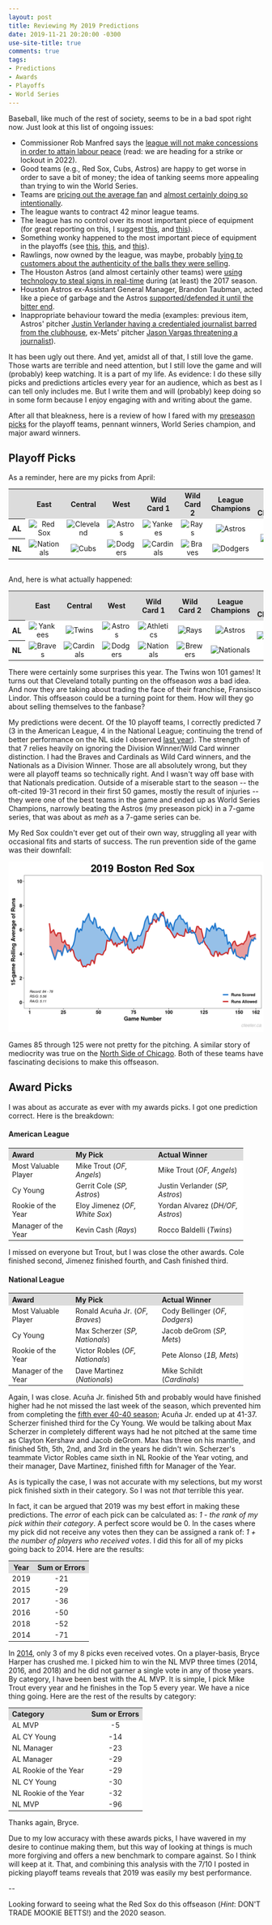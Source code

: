```yaml
---
layout: post
title: Reviewing My 2019 Predictions
date: 2019-11-21 20:20:00 -0300
use-site-title: true
comments: true
tags:
- Predictions
- Awards
- Playoffs
- World Series
---
```


Baseball, like much of the rest of society, seems to be in a bad spot right now. Just look at this list of ongoing issues:

- Commissioner Rob Manfred says the <a href = "https://mlb.nbcsports.com/2019/11/20/rob-manfred-tells-mlbpa-there-will-be-no-economic-concessions-for-labor-peace/" target = "_blank">league will not make concessions in order to attain labour peace</a> (read: we are heading for a strike or lockout in 2022).
- Good teams (e.g., Red Sox, Cubs, Astros) are happy to get worse in order to save a bit of money; the idea of tanking seems more appealing than trying to win the World Series. 
- Teams are <a href = "https://www.baseballprospectus.com/news/article/55118/moonshot-rising-ticket-prices-explain-mlbs-attendance-problems/" target = "_blank">pricing out the average fan</a> and <a href = "https://deadspin.com/mlbs-empty-seats-arent-the-problem-theyre-part-of-the-1838701704" target = "_blank">almost certainly doing so intentionally</a>.
- The league wants to contract 42 minor league teams.
- The league has no control over its most important piece of equipment (for great reporting on this, I suggest <a href = "https://www.baseballprospectus.com/news/article/48260/moonshot-the-baseball-is-juiced-again/" target = "_blank">this</a>, and <a href = "https://theathletic.com/1044790/2019/06/25/yes-the-baseball-is-different-again-an-astrophysicist-examines-this-years-baseballs-and-breaks-down-the-changes/" target = "_blank">this</a>).
- Something wonky happened to the most important piece of equipment in the playoffs (see <a href = "https://www.baseballprospectus.com/news/article/54306/moonshot-the-rocket-ball-has-disappeared-in-october/" target = "_blank">this</a>, <a href = "https://www.baseballprospectus.com/news/article/54769/moonshot-baseball-isnt-rejuiced-just-inconsistent/" target = "_blank">this</a>, and <a href = "https://theathletic.com/1356835/2019/11/13/the-search-for-answers-about-the-2019-postseason-baseball/" target = "_blank">this</a>).
- Rawlings, now owned by the league, was maybe, probably <a href = "https://theathletic.com/1371400/2019/11/13/did-rawlings-mislead-consumers-by-selling-older-commercial-baseballs-as-2019-postseason-balls/" target = "_blank">lying to customers about the authenticity of the balls they were selling</a>.
- The Houston Astros (and almost certainly other teams) were <a href = "https://theathletic.com/1363451/2019/11/12/the-astros-stole-signs-electronically-in-2017-part-of-a-much-broader-issue-for-major-league-baseball/" target = "_blank">using technology to steal signs in real-time</a> during (at least) the 2017 season.
- Houston Astros ex-Assistant General Manager, Brandon Taubman, acted like a piece of garbage and the Astros <a href = "https://theathletic.com/1317907/2019/10/25/taubman-saga-exposes-longstanding-questions-about-the-astros-culture-under-jim-crane-and-jeff-luhnow/" target = "_blank">supported/defended it until the bitter end</a>.
- Inappropriate behaviour toward the media (examples: previous item, Astros' pitcher <a href = "https://deadspin.com/the-reason-justin-verlander-had-a-reporter-barred-from-1837578082" target = "_blank">Justin Verlander having a credentialed journalist barred from the clubhouse</a>, ex-Mets' pitcher <a href = "https://www.theguardian.com/sport/2019/jun/23/new-york-mets-jason-vargas-threatens-reporter-mickey-callaway" target = "_blank">Jason Vargas threatening a journalist</a>).

It has been ugly out there. And yet, amidst all of that, I still love the game. Those warts are terrible and need attention, but I still love the game and will (probably) keep watching. It is a part of my life. As evidence: I do these silly picks and predictions articles every year for an audience, which as best as I can tell only includes me. But I write them and will (probably) keep doing so in some form because I enjoy engaging with and writing about the game. 

After all that bleakness, here is a review of how I fared with my <a href = "https://www.cteeter.ca/blog/2019-04-02-picks-and-predictions-2019/" target = "_blank">preseason picks</a> for the playoff teams, pennant winners, World Series champion, and major award winners.

## Playoff Picks

As a reminder, here are my picks from April:

<table style="width:100%" align="center">
	<tr>
		<th style="text-align:center" bgcolor="gainsboro"> </th>
		<th style="text-align:center" bgcolor="gainsboro">East</th>
		<th style="text-align:center" bgcolor="gainsboro">Central</th>
		<th style="text-align:center" bgcolor="gainsboro">West</th>
		<th style="text-align:center" bgcolor="gainsboro">Wild Card 1</th>
		<th style="text-align:center" bgcolor="gainsboro">Wild Card 2</th>
		<th style="text-align:center" bgcolor="gainsboro">League Champions</th>
		<th style="text-align:center" bgcolor="gainsboro">World Series Champion</th>
	</tr>
	<tr>
		<th bgcolor="white">AL</th>
		<td style="text-align:center" bgcolor="white"><img src="{{site.url}}/img/logos/RedSox.png" alt="Red Sox" width="85%"></td>
		<td style="text-align:center" bgcolor="white"><img src="{{site.url}}/img/logos/Indians.png" alt="Cleveland" width="85%"></td>
		<td style="text-align:center" bgcolor="white"><img src="{{site.url}}/img/logos/Astros.png" alt="Astros" width="85%"></td>
		<td style="text-align:center" bgcolor="white"><img src="{{site.url}}/img/logos/Yankees.png" alt="Yankees" width="85%"></td>
		<td style="text-align:center" bgcolor="white"><img src="{{site.url}}/img/logos/Rays.png" alt="Rays" width="85%"></td>
		<td style="text-align:center" bgcolor="white"><img src="{{site.url}}/img/logos/Astros.png" alt="Astros"></td>
		<td style="text-align:center" rowspan="2" bgcolor="white"><img src="{{site.url}}/img/logos/Astros.png" alt="Astros"></td>
	</tr>
	<tr>
		<th bgcolor="white">NL</th>
		<td style="text-align:center" bgcolor="white"><img src="{{site.url}}/img/logos/Nationals.png" alt="Nationals" width="85%"></td>
		<td style="text-align:center" bgcolor="white"><img src="{{site.url}}/img/logos/Cubs.png" alt="Cubs" width="85%"></td>
		<td style="text-align:center" bgcolor="white"><img src="{{site.url}}/img/logos/Dodgers.png" alt="Dodgers" width="85%"></td>
		<td style="text-align:center" bgcolor="white"><img src="{{site.url}}/img/logos/Cardinals.png" alt="Cardinals" width="85%"></td>
		<td style="text-align:center" bgcolor="white"><img src="{{site.url}}/img/logos/Braves.png" alt="Braves" width="85%"></td>
		<td style="text-align:center" bgcolor="white"><img src="{{site.url}}/img/logos/Dodgers.png" alt="Dodgers"></td>
	</tr>
</table>

<br>
And, here is what actually happened:

<table style="width:100%" align="center">
	<tr>
		<th style="text-align:center" bgcolor="gainsboro"> </th>
		<th style="text-align:center" bgcolor="gainsboro">East</th>
		<th style="text-align:center" bgcolor="gainsboro">Central</th>
		<th style="text-align:center" bgcolor="gainsboro">West</th>
		<th style="text-align:center" bgcolor="gainsboro">Wild Card 1</th>
		<th style="text-align:center" bgcolor="gainsboro">Wild Card 2</th>
		<th style="text-align:center" bgcolor="gainsboro">League Champions</th>
		<th style="text-align:center" bgcolor="gainsboro">World Series Champion</th>
	</tr>
	<tr>
		<th bgcolor="white">AL</th>
		<td style="text-align:center" bgcolor="white"><img src="{{site.url}}/img/logos/Yankees.png" alt="Yankees" width="85%"></td>
		<td style="text-align:center" bgcolor="white"><img src="{{site.url}}/img/logos/Twins.png" alt="Twins" width="85%"></td>
		<td style="text-align:center" bgcolor="white"><img src="{{site.url}}/img/logos/Astros.png" alt="Astros" width="85%"></td>
		<td style="text-align:center" bgcolor="white"><img src="{{site.url}}/img/logos/Athletics.png" alt="Athletics" width="85%"></td>
		<td style="text-align:center" bgcolor="white"><img src="{{site.url}}/img/logos/Rays.png" alt="Rays" width="85%"></td>
		<td style="text-align:center" bgcolor="white"><img src="{{site.url}}/img/logos/Astros.png" alt="Astros"></td>
		<td style="text-align:center" rowspan="2" bgcolor="white"><img src="{{site.url}}/img/logos/Nationals.png" alt="Nationals"></td>
	</tr>
	<tr>
		<th bgcolor="white">NL</th>
		<td style="text-align:center" bgcolor="white"><img src="{{site.url}}/img/logos/Braves.png" alt="Braves" width="85%"></td>
		<td style="text-align:center" bgcolor="white"><img src="{{site.url}}/img/logos/Cardinals.png" alt="Cardinals" width="85%"></td>
		<td style="text-align:center" bgcolor="white"><img src="{{site.url}}/img/logos/Dodgers.png" alt="Dodgers" width="85%"></td>
		<td style="text-align:center" bgcolor="white"><img src="{{site.url}}/img/logos/Nationals.png" alt="Nationals" width="85%"></td>
		<td style="text-align:center" bgcolor="white"><img src="{{site.url}}/img/logos/Brewers.png" alt="Brewers" width="85%"></td>
		<td style="text-align:center" bgcolor="white"><img src="{{site.url}}/img/logos/Nationals.png" alt="Nationals"></td>
	</tr>
</table>

There were certainly some surprises this year. The Twins won 101 games! It turns out that Cleveland totally punting on the offseason *was* a bad idea. And now they are taking about trading the face of their franchise, Fransisco Lindor. This offseason could be a turning point for them. How will they go about selling themselves to the fanbase? 

My predictions were decent. Of the 10 playoff teams, I correctly predicted 7 (3 in the American League, 4 in the National League; continuing the trend of better performance on the NL side I observed <a href = "https://www.cteeter.ca/blog/2018-11-19-picks-and-predictions-2018-review/" target = "_blank">last year</a>). The strength of that 7 relies heavily on ignoring the Division Winner/Wild Card winner distinction. I had the Braves and Cardinals as Wild Card winners, and the Nationals as a Division Winner. Those are all absolutely wrong, but they were all playoff teams so technically right. And I wasn't way off base with that Nationals predication. Outside of a miserable start to the season -- the oft-cited 19-31 record in their first 50 games, mostly the result of injuries -- they were one of the best teams in the game and ended up as World Series Champions, narrowly beating the Astros (my preseason pick) in a 7-game series, that was about as *meh* as a 7-game series can be. 

My Red Sox couldn't ever get out of their own way, struggling all year with occasional fits and starts of success. The run prevention side of the game was their downfall:

![Fig1_BOS_RSRA](/img/PPreview2019_MLBsyncrony_2019_BOS.png)

Games 85 through 125 were not pretty for the pitching. A similar story of mediocrity was true on the <a href = "https://cjteeter.shinyapps.io/MLBTeamSynchrony/?_inputs_&league=%22Both%22&table_widelong=%22wide%22&division=%22All%22&main_tabs=%22RS%20and%20RA%20Plot%22&_values_&games=15&sl_max=50&curSeason=2019&launch=0&team=%22Chicago%20Cubs%22&season=%222019%22" target = "_blank">North Side of Chicago</a>. Both of these teams have fascinating decisions to make this offseason. 


## Award Picks

I was about as accurate as ever with my awards picks. I got one prediction correct. Here is the breakdown:

#### American League

<table style="width:92%" align="center">
	<tr>
		<th style="text-align:left" bgcolor="gainsboro">Award</th>
		<th style="text-align:left" bgcolor="gainsboro">My Pick</th>
		<th style="text-align:left" bgcolor="gainsboro">Actual Winner</th>
	</tr>
	<tr>
		<td style="text-align:left" bgcolor="white">Most Valuable Player</td>
		<td style="text-align:left" bgcolor="white">Mike Trout (<em>OF, Angels</em>)</td>
		<td style="text-align:left" bgcolor="white">Mike Trout (<em>OF, Angels</em>)</td>
	</tr>
	<tr>
		<td style="text-align:left" bgcolor="white">Cy Young</td>
		<td style="text-align:left" bgcolor="white">Gerrit Cole (<em>SP, Astros</em>)</td>
		<td style="text-align:left" bgcolor="white">Justin Verlander (<em>SP, Astros</em>)</td>
	</tr>
	<tr>
		<td style="text-align:left" bgcolor="white">Rookie of the Year</td>
		<td style="text-align:left" bgcolor="white">Eloy Jimenez (<em>OF, White Sox</em>)</td>
		<td style="text-align:left" bgcolor="white">Yordan Alvarez (<em>DH/OF, Astros</em>)</td>
	</tr>
	<tr>
		<td style="text-align:left" bgcolor="white">Manager of the Year</td>
		<td style="text-align:left" bgcolor="white">Kevin Cash (<em>Rays</em>)</td>
		<td style="text-align:left" bgcolor="white">Rocco Baldelli (<em>Twins</em>)</td>
	</tr>
</table>


I missed on everyone but Trout, but I was close the other awards. Cole finished second, Jimenez finished fourth, and Cash finished third.

#### National League

<table style="width:92%" align="center">
	<tr>
		<th style="text-align:left" bgcolor="gainsboro">Award</th>
		<th style="text-align:left" bgcolor="gainsboro">My Pick</th>
		<th style="text-align:left" bgcolor="gainsboro">Actual Winner</th>
	</tr>
	<tr>
		<td style="text-align:left" bgcolor="white">Most Valuable Player</td>
		<td style="text-align:left" bgcolor="white">Ronald Acuña Jr. (<em>OF, Braves</em>)</td>
		<td style="text-align:left" bgcolor="white">Cody Bellinger (<em>OF, Dodgers</em>)</td>
	</tr>
	<tr>
		<td style="text-align:left" bgcolor="white">Cy Young</td>
		<td style="text-align:left" bgcolor="white">Max Scherzer (<em>SP, Nationals</em>)</td>
		<td style="text-align:left" bgcolor="white">Jacob deGrom (<em>SP, Mets</em>)</td>
	</tr>
	<tr>
		<td style="text-align:left" bgcolor="white">Rookie of the Year</td>
		<td style="text-align:left" bgcolor="white">Victor Robles (<em>OF, Nationals</em>)</td>
		<td style="text-align:left" bgcolor="white">Pete Alonso (<em>1B, Mets</em>)</td>
	</tr>
	<tr>
		<td style="text-align:left" bgcolor="white">Manager of the Year</td>
		<td style="text-align:left" bgcolor="white">Dave Martinez (<em>Nationals</em>)</td>
		<td style="text-align:left" bgcolor="white">Mike Schildt (<em>Cardinals</em>)</td>
	</tr>
</table>

Again, I was close. Acuña Jr. finished 5th and probably would have finished higher had he not missed the last week of the season, which prevented him from completing the <a href = "https://www.baseball-reference.com/tiny/S7eVr" target = "_blank">fifth ever 40-40 season</a>; Acuña Jr. ended up at 41-37. Scherzer finished third for the Cy Young. We would be talking about Max Scherzer in completely different ways had he not pitched at the same time as Clayton Kershaw and Jacob deGrom. Max has three on his mantle, and finished 5th, 5th, 2nd, and 3rd in the years he didn't win. Scherzer's teammate Victor Robles came sixth in NL Rookie of the Year voting, and their manager, Dave Martinez, finished fifth for Manager of the Year.

As is typically the case, I was not accurate with my selections, but my worst pick finished sixth in their category. So I was not *that* terrible this year.

In fact, it can be argued that 2019 was my best effort in making these predictions. The *error* of each pick can be calculated as: *1 - the rank of my pick within their category*. A perfect score would be 0. In the cases where my pick did not receive any votes then they can be assigned a rank of: *1 + the number of players who received votes*. I did this for all of my picks going back to 2014. Here are the results:

<table style="width:60%" align="center">
	<tr>
		<th style="text-align:center" bgcolor="gainsboro">Year</th>
		<th style="text-align:center" bgcolor="gainsboro">Sum or Errors</th>
	</tr>
	<tr>
		<td style="text-align:center" bgcolor="white">2019</td>
		<td style="text-align:center" bgcolor="white">-21</td>
	</tr>
    <tr>
		<td style="text-align:center" bgcolor="white">2015</td>
		<td style="text-align:center" bgcolor="white">-29</td>
	</tr>
    <tr>
		<td style="text-align:center" bgcolor="white">2017</td>
		<td style="text-align:center" bgcolor="white">-36</td>
	</tr>
    <tr>
		<td style="text-align:center" bgcolor="white">2016</td>
		<td style="text-align:center" bgcolor="white">-50</td>
	</tr>
    <tr>
		<td style="text-align:center" bgcolor="white">2018</td>
		<td style="text-align:center" bgcolor="white">-52</td>
	</tr>
    <tr>
		<td style="text-align:center" bgcolor="white">2014</td>
		<td style="text-align:center" bgcolor="white">-71</td>
	</tr>
</table>
    
In <a href = "https://christopherteeter.wordpress.com/2014/10/14/mlb-picks-predictions-cant-predict-baseball/" target = "_blank">2014</a>, only 3 of my 8 picks even received votes. On a player-basis, Bryce Harper has crushed me. I picked him to win the NL MVP three times (2014, 2016, and 2018) and he did not garner a single vote in any of those years. By category, I have been best with the AL MVP. It is simple, I pick Mike Trout every year and he finishes in the Top 5 every year. We have a nice thing going. Here are the rest of the results by category:
    
<table style="width:75%" align="center">
	<tr>
		<th style="text-align:left" bgcolor="gainsboro">Category</th>
		<th style="text-align:center" bgcolor="gainsboro">Sum or Errors</th>
	</tr>
	<tr>
		<td style="text-align:left" bgcolor="white">AL MVP</td>
		<td style="text-align:center" bgcolor="white">-5</td>
	</tr>
    <tr>
		<td style="text-align:left" bgcolor="white">AL CY Young</td>
		<td style="text-align:center" bgcolor="white">-14</td>
	</tr>
    <tr>
		<td style="text-align:left" bgcolor="white">NL Manager</td>
		<td style="text-align:center" bgcolor="white">-23</td>
	</tr>
    <tr>
		<td style="text-align:left" bgcolor="white">AL Manager</td>
		<td style="text-align:center" bgcolor="white">-29</td>
	</tr>
    <tr>
		<td style="text-align:left" bgcolor="white">AL Rookie of the Year</td>
		<td style="text-align:center" bgcolor="white">-29</td>
	</tr>
    <tr>
		<td style="text-align:left" bgcolor="white">NL CY Young</td>
		<td style="text-align:center" bgcolor="white">-30</td>
	</tr>
    <tr>
		<td style="text-align:left" bgcolor="white">NL Rookie of the Year</td>
		<td style="text-align:center" bgcolor="white">-32</td>
	</tr>
    <tr>
		<td style="text-align:left" bgcolor="white">NL MVP</td>
		<td style="text-align:center" bgcolor="white">-96</td>
	</tr>
</table>
    
Thanks again, Bryce.
    
Due to my low accuracy with these awards picks, I have wavered in my desire to continue making them, but this way of looking at things is much more forgiving and offers a new benchmark to compare against. So I think will keep at it. That, and combining this analysis with the 7/10 I posted in picking playoff teams reveals that 2019 was easily my best performance. 
    
--

Looking forward to seeing what the Red Sox do this offseason (*Hint*: DON'T TRADE MOOKIE BETTS!) and the 2020 season.